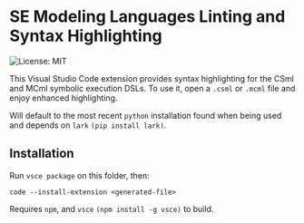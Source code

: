 # SE Modeling Languages Linting and Syntax Highlighting

![License: MIT](https://img.shields.io/badge/License-MIT-yellow.svg)

This Visual Studio Code extension provides syntax highlighting for the CSml and MCml symbolic execution DSLs. To use it, open a `.csml` or `.mcml` file and enjoy enhanced highlighting.

Will default to the most recent `python` installation found when being used and depends on `lark` `(pip install lark)`.

## Installation

Run `vsce package` on this folder, then:
```
code --install-extension <generated-file>
```
Requires `npm`, and `vsce` `(npm install -g vsce)` to build. 

